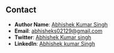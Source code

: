 

## Contact

- **Author Name**: [Abhishek Kumar Singh](https://github.com/abhishek02122002)
- **Email**: abhisheks02129@gmail.com
- **Twitter**: [Abhishek Kumar singh](https://twitter.com/SLNTBY4)
- **LinkedIn**: [Abhishek kumar Singh](https://www.linkedin.com/in/abhishekkumarsingh17/)


